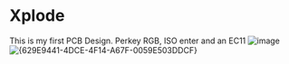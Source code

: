 # Xplode
This is my first PCB Design. Perkey RGB, ISO enter and an EC11
![image](https://github.com/user-attachments/assets/2a371cad-1592-4337-b87e-d4181cafd704)
![{629E9441-4DCE-4F14-A67F-0059E503DDCF}](https://github.com/user-attachments/assets/e31f2d9b-54a8-4559-9954-fa48cec82497)
